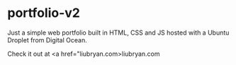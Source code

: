 # portfolio-v2
Just a simple web portfolio built in HTML, CSS and JS hosted with a Ubuntu Droplet from Digital Ocean. 

Check it out at <a href="liubryan.com>liubryan.com</a> 
